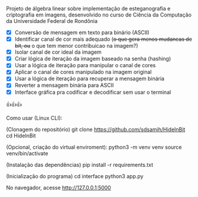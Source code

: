 Projeto de álgebra linear sobre implementação de esteganografia e criptografia em imagens, desenvolvido no curso de Ciência da Computação da Universidade Federal de Rondônia 


- [x] Conversão de mensagem em texto para binário (ASCII)
- [x] Identificar canal de cor mais adequado (~~o que gera menos mudancas de bit, ou~~ o que tem menor contribuicao na imagem?)
- [x] Isolar canal de cor ideal da imagem
- [x] Criar lógica de iteração da imagem baseado na senha (hashing)
- [x] Usar a lógica de iteração para manipular o canal de cores
- [x] Aplicar o canal de cores manipulado na imagem original
- [x] Usar a lógica de iteração para recuperar a mensagem binária
- [x] Reverter a mensagem binária para ASCII
- [x] Interface gráfica pra codificar e decodificar sem usar o terminal

👍👍👍

Como usar (Linux CLI):

(Clonagem do repositório)
  git clone https://github.com/sdsamih/HideInBit
  cd HideInBit

(Opcional, criação do virtual enviroment):
  python3 -m venv venv 
  source venv/bin/activate 
  
(Instalação das dependências)
  pip install -r requirements.txt

(Inicialização do programa)
  cd interface
  python3 app.py

No navegador, acesse http://127.0.0.1:5000







